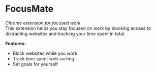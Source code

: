 # FocusMate

*Chrome extension for focused work*<br>
This extension helps you stay focused on work by blocking access to distracting websites and tracking your time spent in total.

**Features:**

-   Block websites while you work
-   Track time spent web surfing
-   Set goals for yourself